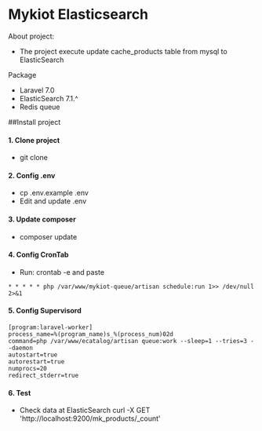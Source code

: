# Mykiot Elasticsearch

About project:
- The project execute update cache_products table from mysql to ElasticSearch

Package
- Laravel 7.0
- ElasticSearch 7.1.^
- Redis queue

##Install project

#### 1. Clone project
- git clone 

#### 2. Config .env
- cp .env.example .env
- Edit and update .env

#### 3. Update composer
- composer update

#### 4. Config CronTab
- Run: crontab -e and paste
```
* * * * * php /var/www/mykiot-queue/artisan schedule:run 1>> /dev/null 2>&1
```

#### 5. Config Supervisord

```$xslt
[program:laravel-worker]
process_name=%(program_name)s_%(process_num)02d
command=php /var/www/ecatalog/artisan queue:work --sleep=1 --tries=3 --daemon
autostart=true
autorestart=true
numprocs=20
redirect_stderr=true
```

#### 6. Test
- Check data at ElasticSearch
curl -X GET 'http://localhost:9200/mk_products/_count'
